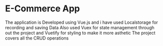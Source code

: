 # E-Commerce App
The application is Developed using Vue.js and i have used Localstorage for recording and saving Data
Also used Vuex for state management through out the project and Vuetify for styling to make it more asthetic
The project covers all the CRUD operations 

 
